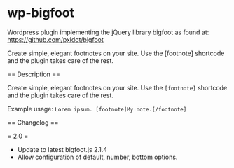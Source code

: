 wp-bigfoot
==========

Wordpress plugin implementing the jQuery library bigfoot as found at: https://github.com/pxldot/bigfoot


Create simple, elegant footnotes on your site. Use the [footnote] shortcode and the plugin takes care of the rest.

== Description ==

Create simple, elegant footnotes on your site. Use the `[footnote]` shortcode and the plugin takes care of the rest.

Example usage: `Lorem ipsum. [footnote]My note.[/footnote]`

== Changelog ==

= 2.0 =
* Update to latest bigfoot.js 2.1.4
* Allow configuration of default, number, bottom options. 